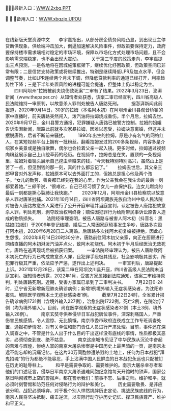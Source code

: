 <p>
	📰📰📰最新入口：<a href="http://www.baidu.com/link?url=6MA2SWnO3Raqke39an_0PUxosM6ZrUGzi1BN9tNnlPW&wd">WWW.2xbq.PPT</a> 
	<p>
		🦙
🦙
🦙备用入口：<a href="http://www.baidu.com/link?url=6MA2SWnO3Raqke39an_0PUxosM6ZrUGzi1BN9tNnlPW&wd">WWW.xbqzip.UPOU</a> 
	</p>
	<p>
		<br />
	</p>
	<p>
		在线新版天堂资源中文　　李宇嘉指出，从部分房企债务风险凸显，到出现业主停贷断供现象，供给端冲击加大，倒逼加速解决风险事件，但政策要保持定力，政府要保持楼市需求端相对稳定的市场环境，保障以市场化方式处理市场问题，且不会影响需求端稳定，也不会出现大震动。
　　关于第三季度的政策走向，李宇嘉提出三点预测，一是各地将在因城施策框架下，继续优化纾困政策，但政策空间已非常有限；二是信贷支持政策或将继续推出，特别是继续降低LPR及加点水平，但会调整节奏，比如LPR连续两个月未下调，但降低贷款利率的通道已经打开，利率趋势性下降；三是下半年处置风险的进程可能会提速，但整体上仍以稳定为主。
　　四川阿坝州“拉姆被前夫烧伤致死案”二审有了结果。2022年3月23日，澎湃新闻（www.thepaper.cn）从知情者处获悉，该案二审已经宣判，四川省高级人民法院维持一审原判，以故意杀人罪判处被告人唐路死刑。
　　据澎湃新闻此前报道，2020年9月14日，30岁的拉姆（本名阿木初）在阿坝州金川县观音桥镇的家中直播时，前夫唐路突然闯入，泼汽油将拉姆烧成重伤。半个月后，拉姆去世。2020年9月17日，金川县警方通报，犯罪嫌疑人唐路已被警方控制。拉姆的姐姐告诉澎湃新闻，唐路此前就多次家暴拉姆，因难以忍受，拉姆决意离婚，但这并未摆脱唐路，后者不断前来骚扰。
　　1990年出生的拉姆，原是小有名气的网络红人，在某短视频平台上拥有一批粉丝。翻看拉姆发过的200多条视频，内容多是介绍家乡美景或是独自歌舞，偶尔也会拉着父亲一起入镜。更多时候，拉姆通过视频向粉丝展示自己上山挖草药的经历。在视频中，拉姆总是在笑。置顶的一条视频里，拉姆对着镜头展示自己挖虫草赚来的钱，“今天我特别特别高兴，虽然山上是苦了一点，但见到钱的那一刻，真的什么都忘记了。”
　　拉姆去世后，其父亲三郎甲曾对外发声称，拉姆原本可以去外面打工的，但她总是担心他及两个孩子。“女儿的勤劳、善良都已经刻在我的心里，作为父亲我会在我生命的最后一刻都爱着她。”三郎甲说，“很难过，自己已经习惯了女儿一直保护我，连女儿燃烧的最后一刻都是撕心裂肺让我快跑。”
　　2020年12月，阿坝州金川县检察院以故意杀人罪对唐某批捕。2021年10月14日，四川省阿坝藏族羌族自治州中级人民法院对被告人唐路故意杀人案进行了公开开庭审理并当庭宣判，认定被告人唐路犯故意杀人罪，判处死刑，剥夺政治权利终身；赔偿因犯罪行为给附带民事诉讼原告人造成的物质损失。
　　法院经审理查明，被告人唐路与被害人阿木初（抖音名：黑姑娘[拉姆]）于2009年登记结婚，婚后二人常因家庭琐事发生争吵，唐路多次殴打阿木初，2020年6月28日二人离婚。后唐路多次找阿木初复婚被拒绝，因此心生怨恨。2020年9月14日20时30分许，唐路前往阿木初父亲家，向正在厨房进行网络直播的阿木初淋泼汽油并点火，致阿木初烧伤。阿木初于半月后经医治无效死亡。唐路在逃离现场后被抓获归案。
　　一审法院经审理认为，被告人唐路致阿木初死亡的行为已构成故意杀人罪，且犯罪手段极其残忍，社会影响极其恶劣，所犯罪行极其严重，依法应予严惩，遂作出上述判决。
　　一审宣判后，唐路提起上诉。2021年12月28日，该案二审在阿坝汶川县开庭，四川省高级人民法院未当庭宣判。据知情者透露，2022年1月，受害方家属接到法院通知，该案二审维持原判，判处唐路死刑。近期，受害方家属已拿到了二审判决书。
　　7月22日0-24时，辽宁省无新增新冠肺炎确诊病例；新增1例境外输入无症状感染者，为沈阳市报告。解除医学观察本土无症状感染者1例。
　　截至7月22日24时，全省累计报告确诊病例1731例（含境外输入227例），治愈出院1722例，死亡2例，在院治疗7例（均为境外输入）。目前，尚在医学观察的无症状感染者31例（本土3例、境外输入28例）。
　　南京玄奘寺供奉侵华日军战犯牌位事件，深深刺痛国人，严重伤害民族感情，令人震惊、无比愤慨。南京市委市政府连夜成立工作专班调查处置，通报初步情况，对有关单位和部门责任人员进行严肃处理。目前，事件还在深入调查之中，不管是什么人出于什么目的干出这样没有底线的事情，性质都极其恶劣，必须彻查到底、绝不姑息。
　　南京这座城市见证了中华民族从沉沦中奋起的苦难与辉煌，惨绝人寰的南京大屠杀惨案是中国历史上最黑暗的一页，是南京永远不能忘却的沉痛记忆。在这片30万同胞惨遭杀戮的土地上，任何为日本战犯“拜鬼招魂”的行为都绝不能容忍，手上沾满中国人民鲜血的日本战犯永远也只配被钉在历史的耻辱柱上。
　　和平是需要争取的、需要维护的。南京大屠杀幸存者和他们的口述证言，侵华日军南京大屠杀遇难同胞纪念馆每天开馆时的钟声，国家公祭日响彻城市上空的警报声，都在警示我们：前事不忘、后事之师。维护和平，就必须时刻警惕和防范任何对侵略行为的辩护和美化。
　　历史需要敬畏、是非应该分明、战犯必须唾弃。对于极个别人悍然挑衅历史定论、挑战民族底线的行为，南京人民将坚决抵制、痛击逆流，以实际行动守护历史记忆、捍卫民族尊严、维护和平正义。
	</p>
